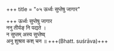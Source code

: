 +++
title = "०५ ऊर्ध्वः सुप्तेषु जागार"

+++
ऊर्ध्वः सुप्तेषु जागार  
ननु तीर्यङ् नि पद्यते ।  
न सुप्तम् अस्य सुप्तेष्व्  
अनु शुश्राव कश् चन ॥ +++(Bhatt. suśrāva)+++